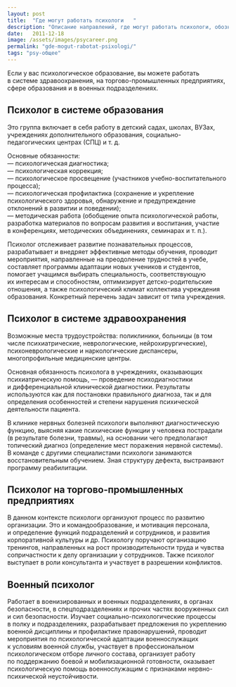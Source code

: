 ```yaml
---
layout: post
title:  "Где могут работать психологи	"
description: "Описание направлений, где могут работать психологи, обозначен перечень должностных обязанностей."
date:   2011-12-18			 
image: /assets/images/psycareer.png
permalink: "gde-mogut-rabotat-psixologi/"
tags: "psy-общее"
---
```


<p>Если у&nbsp;вас психологическое образование, вы&nbsp;можете работать в&nbsp;системе здравоохранения, на&nbsp;торгово-промышленных предприятиях, сфере образования и&nbsp;в&nbsp;военных подразделениях.</p>

<h2>Психолог в&nbsp;системе образования</h2>
<p>Это группа включает в&nbsp;себя работу в&nbsp;детский садах, школах, ВУЗах, учреждениях дополнительного образования, социально-педагогических центрах (СПЦ) и&nbsp;т.&nbsp;д.</p>
<p>Основные обязанности:<br/>
 —&nbsp;психологическая диагностика;<br/>
 —&nbsp;психологическая коррекция;<br/>
 —&nbsp;психологическое просвещение (участников учебно-воспитательного процесса);<br/>
 —&nbsp;психологическая профилактика (сохранение и&nbsp;укрепление психологического здоровья, обнаружение и&nbsp;предупреждение отклонений в&nbsp;развитии и&nbsp;поведении);<br/>
 —&nbsp;методическая работа (обобщение опыта психологической работы, разработка материалов по&nbsp;вопросам развития и&nbsp;воспитания, участие в&nbsp;конференциях, методических объединениях, семинарах и&nbsp;т.&nbsp;п.). 
</p>
<p>Психолог отслеживает развитие познавательных процессов, разрабатывает и&nbsp;внедряет эффективные методы обучения, проводит мероприятия, направленные на&nbsp;преодоление трудностей в&nbsp;учебе, составляет программы адаптации новых учеников и студентов, помогает учащимся выбирать специальность, соответствующую их&nbsp;интересам и&nbsp;способностям, оптимизирует детско-родительские отношения, а&nbsp;также психологический климат коллектива учреждения образования. Конкретный перечень задач зависит от&nbsp;типа учреждения.</p>
<h2>Психолог в&nbsp;системе здравоохранения</h2>
<p>Возможные места трудоустройства: поликлиники, больницы (в&nbsp;том числе психиатрические, неврологические, нейрохирургические), психоневрологические и&nbsp;наркологические диспансеры, многопрофильные медицинские центры.</p>
<p><span>О</span><span>сновная обязанность психолога в&nbsp;учреждениях, оказывающих психиатрическую помощь,&nbsp;— проведение психодиагностики и&nbsp;дифференциальной клинической диагностики. Результаты используются как для постановки правильного диагноза, так и&nbsp;для определения особенностей и&nbsp;степени нарушения психической деятельности пациента. </p>

<p>В&nbsp;клинике нервных болезней психологи выполняют диагностическую функцию, выясняя какие психические функции у&nbsp;человека пострадали (в&nbsp;результате болезни, травмы), на&nbsp;основании чего предполагают топический диагноз (определение мест поражения нервной системы). В&nbsp;команде с&nbsp;другими специалистами психологи занимаются восстановительным обучением. Зная структуру дефекта, выстраивают программу реабилитации.</p>
<h2>Психолог на&nbsp;торгово-промышленных предприятиях</h2>
<p>В&nbsp;данном контексте психологи организуют процесс по&nbsp;развитию организации. Это и&nbsp;командообразование, и&nbsp;мотивация персонала, и&nbsp;определение функций подразделений и&nbsp;сотрудников, и&nbsp;развития корпоративной культуры и&nbsp;др. Психологу поручают организацию тренингов, направленных на&nbsp;рост производительности труда и&nbsp;чувства сопричастности к&nbsp;делу организации у&nbsp;сотрудников. Также психолог выступает в&nbsp;роли консультанта и&nbsp;участвует в&nbsp;разрешении конфликтов.</p>
<h2>Военный психолог</h2>
<p>Работает в&nbsp;военизированных и&nbsp;военных подразделениях, в&nbsp;органах безопасности, в&nbsp;спецподразделениях и&nbsp;прочих частях вооруженных сил и&nbsp;сил безопасности. Изучает социально-психологические процессы в&nbsp;полку и&nbsp;подразделениях, разрабатывает предложения по&nbsp;укреплению военной дисциплины и&nbsp;профилактике правонарушений, проводит мероприятия по&nbsp;психологической адаптации военнослужащих к&nbsp;условиям военной службы, участвует в&nbsp;профессиональном психологическом отборе личного состава, организует работу по&nbsp;поддержанию боевой и&nbsp;мобилизационной готовности, оказывает психологическую помощь военнослужащим с&nbsp;признаками нервно-психической неустойчивости.</p>

